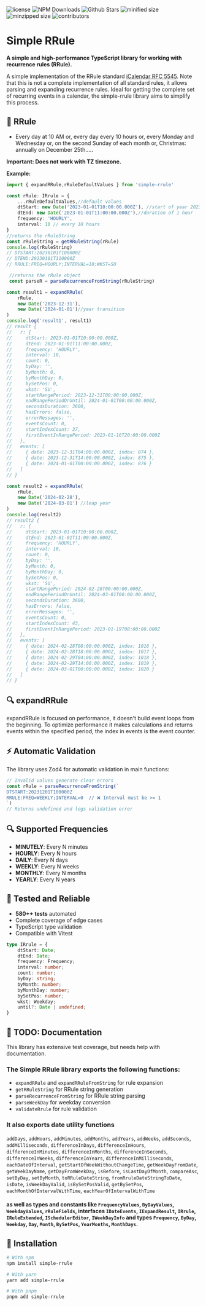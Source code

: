 <p>
  <img alt="license" src="https://img.shields.io/github/license/jonasgedrat/simple-rrule"/>
  <img alt="NPM Downloads" src="https://img.shields.io/npm/dy/simple-rrule"/>
  <img alt="Github Stars" src="https://badgen.net/github/stars/jonasgedrat/simple-rrule" />
  <img alt="minified size" src="https://img.shields.io/bundlephobia/min/simple-rrule" />
  <img alt="minzipped size" src="https://img.shields.io/bundlephobia/minzip/simple-rrule" />
  <img alt="contributors" src="https://img.shields.io/github/contributors/jonasgedrat/simple-rrule" />
</p>

# Simple RRule
**A simple and high-performance TypeScript library for working with recurrence rules (RRule).**

A simple implementation of the RRule standard [iCalendar RFC 5545](https://tools.ietf.org/html/rfc5545). Note that this is not a complete implementation of all standard rules, it allows parsing and expanding recurrence rules. Ideal for getting the complete set of recurring events in a calendar, the simple-rrule library aims to simplify this process.

## 🎯 RRule
- Every day at 10 AM or, every day every 10 hours or, every Monday and Wednesday or, on the second Sunday of each month or, Christmas: annually on December 25th.....

**Important: Does not work with TZ timezone.**

**Example:**
```typescript
import { expandRRule,rRuleDefaultValues } from 'simple-rrule'

const rRule: IRrule = {
    ...rRuleDefaultValues,//default values
    dtStart: new Date('2023-01-01T10:00:00.000Z'), //start of year 2023
    dtEnd: new Date('2023-01-01T11:00:00.000Z'),//duration of 1 hour          
    frequency: 'HOURLY',
    interval: 10 // every 10 hours
}
//returns the rRuleString
const rRuleString = getRRuleString(rRule)
console.log(rRuleString)
// DTSTART:20230101T100000Z
// DTEND:20230101T110000Z
// RRULE:FREQ=HOURLY;INTERVAL=10;WKST=SU

 //returns the rRule object
 const parseR = parseRecurrenceFromString(rRuleString)

const result1 = expandRRule(
    rRule,
    new Date('2023-12-31'),
    new Date('2024-01-01')//year transition
)
console.log('result1', result1)
// result {
//   r: {
//     dtStart: 2023-01-01T10:00:00.000Z,
//     dtEnd: 2023-01-01T11:00:00.000Z,
//     frequency: 'HOURLY',
//     interval: 10,
//     count: 0,
//     byDay: '',
//     byMonth: 0,
//     byMonthDay: 0,
//     bySetPos: 0,
//     wkst: 'SU',
//     startRangePeriod: 2023-12-31T00:00:00.000Z,
//     endRangePeriodOrUntil: 2024-01-01T00:00:00.000Z,
//     secondsDuration: 3600,
//     hasErrors: false,
//     errorMessages: '',
//     eventsCount: 0,
//     startIndexCount: 37,
//     firstEventInRangePeriod: 2023-01-16T20:00:00.000Z
//   },
//   events: [
//     { date: 2023-12-31T04:00:00.000Z, index: 874 },
//     { date: 2023-12-31T14:00:00.000Z, index: 875 },
//     { date: 2024-01-01T00:00:00.000Z, index: 876 }
//   ]
// }

const result2 = expandRRule(
    rRule,
    new Date('2024-02-28'),
    new Date('2024-03-01') //leap year
)
console.log(result2)
// result2 {
//   r: {
//     dtStart: 2023-01-01T10:00:00.000Z,
//     dtEnd: 2023-01-01T11:00:00.000Z,
//     frequency: 'HOURLY',
//     interval: 10,
//     count: 0,
//     byDay: '',
//     byMonth: 0,
//     byMonthDay: 0,
//     bySetPos: 0,
//     wkst: 'SU',
//     startRangePeriod: 2024-02-28T00:00:00.000Z,
//     endRangePeriodOrUntil: 2024-03-01T00:00:00.000Z,
//     secondsDuration: 3600,
//     hasErrors: false,
//     errorMessages: '',
//     eventsCount: 0,
//     startIndexCount: 43,
//     firstEventInRangePeriod: 2023-01-19T08:00:00.000Z
//   },
//   events: [
//     { date: 2024-02-28T08:00:00.000Z, index: 1016 },
//     { date: 2024-02-28T18:00:00.000Z, index: 1017 },
//     { date: 2024-02-29T04:00:00.000Z, index: 1018 },
//     { date: 2024-02-29T14:00:00.000Z, index: 1019 },
//     { date: 2024-03-01T00:00:00.000Z, index: 1020 }
//   ]
// }
```

## 🔍 expandRRule
expandRRule is focused on performance, it doesn't build event loops from the beginning.
To optimize performance it makes calculations and returns events within the specified period, the index in events is the event counter.
## ⚡ Automatic Validation

The library uses Zod4 for automatic validation in main functions:

```typescript
// Invalid values generate clear errors
const rRule = parseRecurrenceFromString(`
DTSTART:20231201T100000Z
RRULE:FREQ=WEEKLY;INTERVAL=0  // ❌ Interval must be >= 1
`)
// Returns undefined and logs validation error
```
## 🔍 Supported Frequencies

- **MINUTELY**: Every N minutes  
- **HOURLY**: Every N hours
- **DAILY**: Every N days
- **WEEKLY**: Every N weeks
- **MONTHLY**: Every N months
- **YEARLY**: Every N years
## 🧪 Tested and Reliable

- **580++ tests** automated
- Complete coverage of edge cases
- TypeScript type validation
- Compatible with Vitest

```typescript
type IRrule = {
    dtStart: Date;
    dtEnd: Date;
    frequency: Frequency;
    interval: number;
    count: number;
    byDay: string;
    byMonth: number;
    byMonthDay: number;
    bySetPos: number;
    wkst: Weekday;
    until?: Date | undefined;
}

```


## 🔧 TODO: Documentation
This library has extensive test coverage, but needs help with documentation.


### The Simple RRule library exports the following functions: 
- `expandRRule` and `expandRRuleFromString` for rule expansion
- `getRRuleString` for RRule string generation 
- `parseRecurrenceFromString` for RRule string parsing
- `parseWeekDay` for weekday conversion
- `validateRrule` for rule validation

### It also exports date utility functions
`addDays`, `addHours`, `addMinutes`, `addMonths`, `addYears`, `addWeeks`, `addSeconds`, `addMilliseconds`, `differenceInDays`, `differenceInHours`, `differenceInMinutes`, `differenceInMonths`, `differenceInSeconds`, `differenceInWeeks`, `differenceInYears`, `differenceInMilliseconds`, `eachDateOfInterval`, `getStartOfWeekWithoutChangeTime`, `getWeekDayFromDate`, `getWeekDayName`, `getDayFromWeekDay`, `isBefore`, `isLastDayOfMonth`, `compareAsc`, `setByDay`, `setByMonth`, `toRRuleDateString`, `fromRruleDateStringToDate`, `isDate`, `isWeekDayValid`, `isBySetPosValid`, `getBySetPos`, `eachMonthOfIntervalWithTime`, `eachYearOfIntervalWithTime`
#### as well as types and constants like `FrequencyValues`, `ByDayValues`, `WeekdayValues`, `rRuleFields`, interfaces `IDateEvents`, `IExpandResult`, `IRrule`, `IRuleExtended`, `ISchedulerEditor`, `IWeekDayInfo` and types `Frequency`, `ByDay`, `Weekday`, `Day`, `Month`, `BySetPos`, `YearMonths`, `MonthDays`.


## 🚀 Installation

```bash
# With npm
npm install simple-rrule

# With yarn
yarn add simple-rrule

# With pnpm
pnpm add simple-rrule
```



